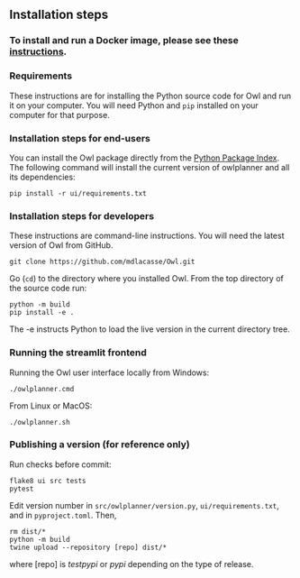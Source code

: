 ## Installation steps

### To install and run a Docker image, please see these [instructions](docker/README.md).

### Requirements
These instructions are for installing the Python source code for Owl and run it on your computer.
You will need Python and `pip` installed on your computer for that purpose.

### Installation steps for end-users
You can install the Owl package directly from the [Python Package Index](http://pypi.org).
The following command will install the current version of owlplanner and all its dependencies:
```shell
pip install -r ui/requirements.txt
```

### Installation steps for developers
These instructions are command-line instructions.
You will need the latest version of Owl from GitHub.
```shell
git clone https://github.com/mdlacasse/Owl.git

```
Go (`cd`) to the directory where you installed Owl.
From the top directory of the source code run:
```shell
python -m build 
pip install -e .
```
The -e instructs Python to load the live version in the current directory tree. 
### Running the streamlit frontend 
Running the Owl user interface locally from Windows:
```shell
./owlplanner.cmd
```
From Linux or MacOS:
```shell
./owlplanner.sh
```

### Publishing a version (for reference only)
Run checks before commit:
```
flake8 ui src tests
pytest
```
Edit version number in `src/owlplanner/version.py`, `ui/requirements.txt`, and in `pyproject.toml`. Then,
```shell
rm dist/*
python -m build
twine upload --repository [repo] dist/*
```
where [repo] is *testpypi* or *pypi* depending on the type of release.
